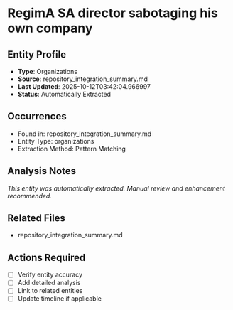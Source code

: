 # RegimA SA director sabotaging his own company

## Entity Profile
- **Type**: Organizations
- **Source**: repository_integration_summary.md
- **Last Updated**: 2025-10-12T03:42:04.966997
- **Status**: Automatically Extracted

## Occurrences
- Found in: repository_integration_summary.md
- Entity Type: organizations
- Extraction Method: Pattern Matching

## Analysis Notes
*This entity was automatically extracted. Manual review and enhancement recommended.*

## Related Files
- repository_integration_summary.md

## Actions Required
- [ ] Verify entity accuracy
- [ ] Add detailed analysis
- [ ] Link to related entities
- [ ] Update timeline if applicable

